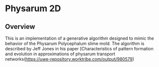 # Physarum 2D

## Overview
This is an implementation of a generative algorithm designed to mimic the behavior of the Physarum Polycephalum slime mold.
The algorithm is described by Jeff Jones in his paper [Characteristics of pattern formation and evolution in approximations of physarum transport networks(https://uwe-repository.worktribe.com/output/980579)
